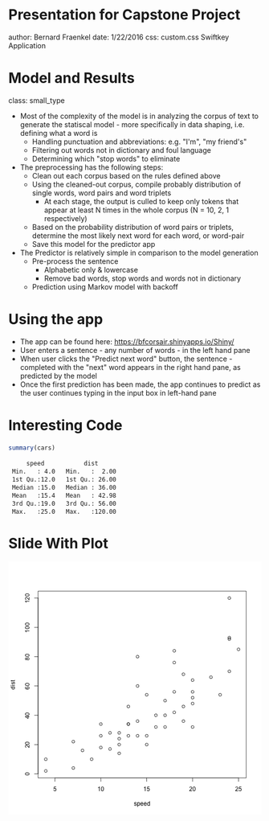 Presentation for Capstone Project
========================================================
author: Bernard Fraenkel
date: 1/22/2016
css: custom.css
Swiftkey Application

<!---
Questions to consider

What are the most interesting ways you could show off your algorithm?
Are there any data visualizations you think might be helpful? (Look at the SwiftKey data dashboard if you have it loaded on your phone.)
How should you document the use of your data product (separately from how you created it) so that others can rapidly deploy your algorithm?

(1) how your model predicts, (2) what results it produces, and (3) how your app works
-->
<!---
Formatting tips
http://rstudio-pubs-static.s3.amazonaws.com/27777_55697c3a476640caa0ad2099fe914ae5.html#/9
-->

Model and Results
========================================================
class: small_type

- Most of the complexity of the model is in analyzing the corpus of text to generate the statiscal model - more specifically in data shaping, i.e. defining what a word is
    - Handling punctuation and abbreviations: e.g. "I'm", "my friend's"
    - Filtering out words not in dictionary and foul language
    - Determining which "stop words" to eliminate
- The preprocessing has the following steps:
    - Clean out each corpus based on the rules defined above
    - Using the cleaned-out corpus, compile probably distribution of single words, word pairs and word triplets
        - At each stage, the output is culled to keep only tokens that appear at least N times in the whole corpus (N = 10, 2, 1 respectively)
    - Based on the probability distribution of word pairs or triplets, determine the most likely next word for each word, or word-pair
    - Save this model for the predictor app
- The Predictor is relatively simple in comparison to the model generation
    - Pre-process the sentence
        - Alphabetic only & lowercase
        - Remove bad words, stop words and words not in dictionary
    - Prediction using Markov model with backoff


Using the app
========================================================

- The app can be found here: https://bfcorsair.shinyapps.io/Shiny/
- User enters a sentence - any number of words - in the left hand pane
- When user clicks the "Predict next word" button, the  sentence - completed with the "next" word  appears in the right hand pane, as predicted by the model
- Once the first prediction has been made, the app continues to predict as the user continues typing in the input box in left-hand pane


Interesting Code
========================================================


```r
summary(cars)
```

```
     speed           dist       
 Min.   : 4.0   Min.   :  2.00  
 1st Qu.:12.0   1st Qu.: 26.00  
 Median :15.0   Median : 36.00  
 Mean   :15.4   Mean   : 42.98  
 3rd Qu.:19.0   3rd Qu.: 56.00  
 Max.   :25.0   Max.   :120.00  
```

Slide With Plot
========================================================

![plot of chunk unnamed-chunk-2](Capstone_Presentation-figure/unnamed-chunk-2-1.png) 
